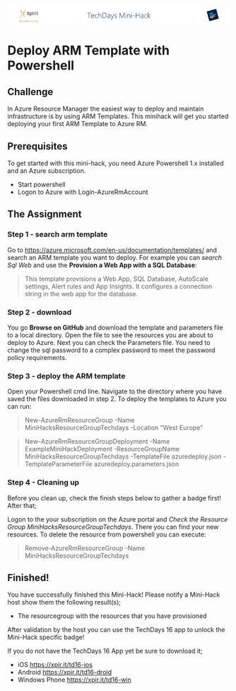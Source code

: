 ![Xpirit TechDays MiniHack Banner](../HackBanner-s.png)
# Deploy ARM Template with Powershell #

## Challenge ##
In Azure Resource Manager the easiest way to deploy and maintain infrastructure is by using ARM Templates. This minihack will get you started deploying your first ARM Template to Azure RM.

## Prerequisites ##
To get started with this mini-hack, you need Azure Powershell 1.x installed and an Azure subscription.

- Start powershell
- Logon to Azure with Login-AzureRmAccount

## The Assignment ##

### Step 1 - search arm template ###
Go to https://azure.microsoft.com/en-us/documentation/templates/ and search an ARM template you want to deploy.
For example you can *search Sql Web* and use the __Provision a Web App with a SQL Database__:

> This template provisions a Web App, SQL Database, AutoScale settings, Alert rules and App Insights. It configures a connection string in the web app for the database.

### Step 2 - download ###
You go **Browse on GitHub** and download the template and parameters file to a local directory.
Open the file to see the resources you are about to deploy to Azure. Next you can check the Parameters file. You need to change the sql password to a complex password to meet the password policy requirements.

### Step 3 - deploy the ARM template ###
Open your Powershell cmd line. Navigate to the directory where you have saved the files downloaded in step 2. To deploy the templates to Azure you can run:

> New-AzureRmResourceGroup -Name MiniHacksResourceGroupTechdays -Location "West Europe"

> New-AzureRmResourceGroupDeployment -Name ExampleMiniHackDeployment -ResourceGroupName MiniHacksResourceGroupTechdays -TemplateFile azuredeploy.json -TemplateParameterFile azuredeploy.parameters.json

### Step 4 - Cleaning up ##

Before you clean up, check the finish steps below to gather a badge first! After that;

Logon to the your subscription on the Azure portal and *Check the Resource Group MiniHacksResourceGroupTechdays*. There you can find your new resources. 
To delete the resource from powershell you can execute:

> Remove-AzureRmResourceGroup -Name MiniHacksResourceGroupTechdays

## Finished! ##
You have successfully finished this Mini-Hack! Please notify a Mini-Hack host show them the following result(s);

- The resourcegroup with the resources that you have provisioned

After validation by the host you can use the TechDays 16 app to unlock the Mini-Hack specific badge!

If you do not have the TechDays 16 App yet be sure to download it;
- iOS <https://xpir.it/td16-ios>
- Android <https://xpir.it/td16-droid>
- Windows Phone <https://xpir.it/td16-win>
